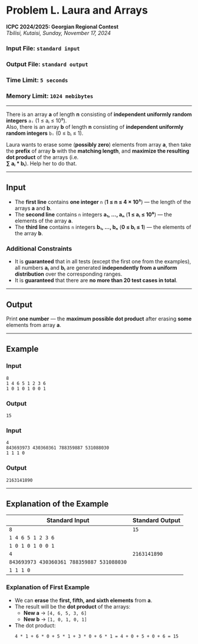 # Problem L. Laura and Arrays

**ICPC 2024/2025: Georgian Regional Contest**  
*Tbilisi, Kutaisi, Sunday, November 17, 2024*

### Input File: `standard input`  
### Output File: `standard output`  
### Time Limit: `5 seconds`  
### Memory Limit: `1024 mebibytes`  

---

There is an array **a** of length **n** consisting of **independent uniformly random integers** `aᵢ` (1 ≤ aᵢ ≤ 10⁹).  
Also, there is an array **b** of length **n** consisting of **independent uniformly random integers** `bᵢ` (0 ≤ bᵢ ≤ 1).  

Laura wants to erase some (**possibly zero**) elements from array **a**, then take the **prefix** of array **b** with the **matching length**, and **maximize the resulting dot product** of the arrays (i.e.  
**∑ aᵢ * bᵢ**). Help her to do that.

---

## Input

- The **first line** contains **one integer** `n` (**1 ≤ n ≤ 4 × 10⁵**) — the length of the arrays **a** and **b**.  
- The **second line** contains `n` integers **a₁, ..., aₙ** (**1 ≤ aᵢ ≤ 10⁹**) — the elements of the array **a**.  
- The **third line** contains `n` integers **b₁, ..., bₙ** (**0 ≤ bᵢ ≤ 1**) — the elements of the array **b**.  

### **Additional Constraints**
- It is **guaranteed** that in all tests (except the first one from the examples), all numbers **aᵢ** and **bᵢ** are generated **independently from a uniform distribution** over the corresponding ranges.  
- It is **guaranteed** that there are **no more than 20 test cases in total**.

---

## Output

Print **one number** — the **maximum possible dot product** after erasing **some** elements from array **a**.

---

## Example

### **Input**
```
8
1 4 6 5 1 2 3 6
1 0 1 0 1 0 0 1
```

### **Output**
```
15
```

### **Input**
```
4
843693973 430360361 788359887 531088030
1 1 1 0
```

### **Output**
```
2163141890
```

---

## **Explanation of the Example**

| **Standard Input**                            | **Standard Output** |
|----------------------------------------------|---------------------|
| `8`                                          | `15`               |
| `1 4 6 5 1 2 3 6`                            |                     |
| `1 0 1 0 1 0 0 1`                            |                     |
| `4`                                          | `2163141890`       |
| `843693973 430360361 788359887 531088030`    |                     |
| `1 1 1 0`                                    |                     |

### **Explanation of First Example**
- We can **erase** the **first, fifth, and sixth elements** from **a**.
- The result will be the **dot product** of the arrays:
  - **New a** → `[4, 6, 5, 3, 6]`
  - **New b** → `[1, 0, 1, 0, 1]`
- The dot product:
  ```
  4 * 1 + 6 * 0 + 5 * 1 + 3 * 0 + 6 * 1 = 4 + 0 + 5 + 0 + 6 = 15
  ```